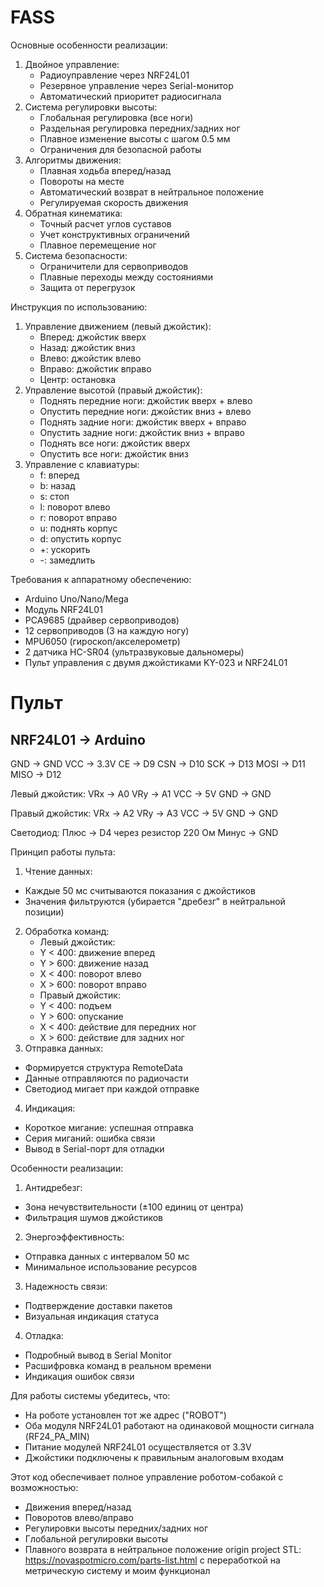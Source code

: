 # FASS

Основные особенности реализации:
   1) Двойное управление:
      - Радиоуправление через NRF24L01
      - Резервное управление через Serial-монитор
      - Автоматический приоритет радиосигнала
   2) Система регулировки высоты:
       - Глобальная регулировка (все ноги)
       - Раздельная регулировка передних/задних ног
       - Плавное изменение высоты с шагом 0.5 мм
       - Ограничения для безопасной работы
   3) Алгоритмы движения:
       - Плавная ходьба вперед/назад
       - Повороты на месте
       - Автоматический возврат в нейтральное положение
       - Регулируемая скорость движения
   4) Обратная кинематика:
       - Точный расчет углов суставов
       - Учет конструктивных ограничений
       - Плавное перемещение ног
   5) Система безопасности:
       - Ограничители для сервоприводов
       - Плавные переходы между состояниями
       - Защита от перегрузок

Инструкция по использованию:
   1) Управление движением (левый джойстик):
       - Вперед: джойстик вверх
       - Назад: джойстик вниз
       - Влево: джойстик влево
       - Вправо: джойстик вправо
       - Центр: остановка
   2) Управление высотой (правый джойстик):
       - Поднять передние ноги: джойстик вверх + влево
       - Опустить передние ноги: джойстик вниз + влево
       - Поднять задние ноги: джойстик вверх + вправо
       - Опустить задние ноги: джойстик вниз + вправо
       - Поднять все ноги: джойстик вверх
       - Опустить все ноги: джойстик вниз
   3) Управление с клавиатуры:
       - f: вперед
       - b: назад
       - s: стоп
       - l: поворот влево
       - r: поворот вправо
       - u: поднять корпус
       - d: опустить корпус
       - +: ускорить
       - -: замедлить
         
Требования к аппаратному обеспечению:
   - Arduino Uno/Nano/Mega
   - Модуль NRF24L01
   - PCA9685 (драйвер сервоприводов)
   - 12 сервоприводов (3 на каждую ногу)
   - MPU6050 (гироскоп/акселерометр)
   - 2 датчика HC-SR04 (ультразвуковые дальномеры)
   - Пульт управления с двумя джойстиками KY-023 и NRF24L01

# Пульт

NRF24L01 -> Arduino
-------------------
GND  -> GND
VCC  -> 3.3V
CE   -> D9
CSN  -> D10
SCK  -> D13
MOSI -> D11
MISO -> D12

Левый джойстик:
VRx  -> A0
VRy  -> A1
VCC  -> 5V
GND  -> GND

Правый джойстик:
VRx  -> A2
VRy  -> A3
VCC  -> 5V
GND  -> GND

Светодиод:
Плюс -> D4 через резистор 220 Ом
Минус -> GND

Принцип работы пульта:
1) Чтение данных:
 - Каждые 50 мс считываются показания с джойстиков
 - Значения фильтруются (убирается "дребезг" в нейтральной позиции)
2) Обработка команд:
   - Левый джойстик:
    - Y < 400: движение вперед
    - Y > 600: движение назад
    - X < 400: поворот влево
    - X > 600: поворот вправо
   - Правый джойстик:
    - Y < 400: подъем
    - Y > 600: опускание
    - X < 400: действие для передних ног
    - X > 600: действие для задних ног
 3) Отправка данных:
  - Формируется структура RemoteData
  - Данные отправляются по радиочасти
  - Светодиод мигает при каждой отправке
 4) Индикация:
  - Короткое мигание: успешная отправка
  - Серия миганий: ошибка связи
  - Вывод в Serial-порт для отладки

Особенности реализации:
 1) Антидребезг:
  - Зона нечувствительности (±100 единиц от центра)
  - Фильтрация шумов джойстиков
 2) Энергоэффективность:
  - Отправка данных с интервалом 50 мс
  - Минимальное использование ресурсов
 3) Надежность связи:
  - Подтверждение доставки пакетов
  - Визуальная индикация статуса
 4) Отладка:
  - Подробный вывод в Serial Monitor
  - Расшифровка команд в реальном времени
  - Индикация ошибок связи

Для работы системы убедитесь, что:
 - На роботе установлен тот же адрес ("ROBOT")
 - Оба модуля NRF24L01 работают на одинаковой мощности сигнала (RF24_PA_MIN)
 - Питание модулей NRF24L01 осуществляется от 3.3V
 - Джойстики подключены к правильным аналоговым входам

Этот код обеспечивает полное управление роботом-собакой с возможностью:
 - Движения вперед/назад
 - Поворотов влево/вправо
 - Регулировки высоты передних/задних ног
 - Глобальной регулировки высоты
 - Плавного возврата в нейтральное положение
origin project STL: https://novaspotmicro.com/parts-list.html c переработкой на метрическую систему и моим функционал
